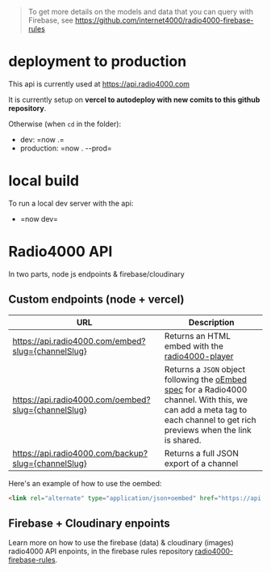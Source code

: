 > To get more details on the models and data that you can query with Firebase, see https://github.com/internet4000/radio4000-firebase-rules

# deployment to production

This api is currently used at https://api.radio4000.com

It is currently setup on **vercel to autodeploy with new comits to
this github repository**.

Otherwise (when `cd` in the folder):

- dev: =now .=
- production: =now . --prod=

# local build

To run a local dev server with the api:

- =now dev=

# Radio4000 API

In two parts, node js endpoints & firebase/cloudinary

## Custom endpoints (node + vercel)

|URL|Description|
|--------|-------|
|https://api.radio4000.com/embed?slug={channelSlug}|Returns an HTML embed with the [radio4000-player](https://github.com/internet4000/radio4000-player)|
|https://api.radio4000.com/oembed?slug={channelSlug}|Returns a `JSON` object following the [oEmbed spec](http://oembed.com/) for a Radio4000 channel. With this, we can add a meta tag to each channel to get rich previews when the link is shared.|
|https://api.radio4000.com/backup?slug={channelSlug}|Returns a full JSON export of a channel|


Here's an example of how to use the oembed:
```html
<link rel="alternate" type="application/json+oembed" href="https://api.radio4000.com/oembed?slug=200ok" title="200ok">
```

## Firebase + Cloudinary enpoints

Learn more on how to use the firebase (data) & cloudinary (images) radio4000 API
enpoints, in the firebase rules repository
[radio4000-firebase-rules](https://github.com/internet4000/radio4000-firebase-rules).
